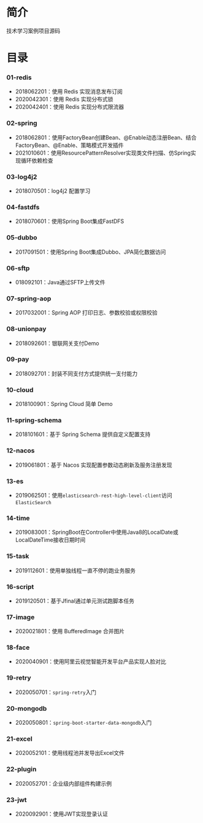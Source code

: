 # 简介 

技术学习案例项目源码

# 目录 

### 01-redis<br>

* 2018062201：使用 Redis 实现消息发布订阅
* 2020042301：使用 Redis 实现分布式锁
* 2020042401：使用 Redis 实现分布式限流器

### 02-spring<br>

* 2018062801：使用FactoryBean创建Bean、@Enable动态注册Bean、结合FactoryBean、@Enable、策略模式开发插件
* 2021010601：使用ResourcePatternResolver实现类文件扫描、仿Spring实现循环依赖检查

### 03-log4j2<br>

* 2018070501：log4j2 配置学习

### 04-fastdfs<br>

* 2018070601：使用Spring Boot集成FastDFS

### 05-dubbo<br>

* 2017091501：使用Spring Boot集成Dubbo、JPA简化数据访问

### 06-sftp<br>

* 018092101：Java通过SFTP上传文件

### 07-spring-aop<br>

* 2017032001：Spring AOP 打印日志、参数校验或权限校验

### 08-unionpay<br>

* 2018092601：银联网关支付Demo

### 09-pay<br>

* 2018092701：封装不同支付方式提供统一支付能力

### 10-cloud<br>

* 2018100901：Spring Cloud 简单 Demo

### 11-spring-schema<br>

* 2018101601：基于 Spring Schema 提供自定义配置支持

### 12-nacos

* 2019061801：基于 Nacos 实现配置参数动态刷新及服务注册发现

### 13-es

* 2019062501：使用`elasticsearch-rest-high-level-client`访问`ElasticSearch`

### 14-time

* 2019083001：SpringBoot在Controller中使用Java8的LocalDate或LocalDateTime接收日期时间

### 15-task

* 2019112601：使用单独线程一直不停的跑业务服务

### 16-script

* 2019120501：基于Jfinal通过单元测试跑脚本任务

### 17-image

* 2020021801：使用 BufferedImage 合并图片

### 18-face

* 2020040901：使用阿里云视觉智能开发平台产品实现人脸对比

### 19-retry

* 2020050701：`spring-retry`入门

### 20-mongodb

* 2020050801：`spring-boot-starter-data-mongodb`入门

### 21-excel

* 2020052101：使用线程池并发导出Excel文件

### 22-plugin

* 2020052701：企业级内部组件构建示例

### 23-jwt

* 2020092901：使用JWT实现登录认证
